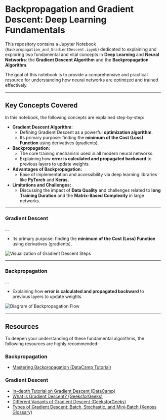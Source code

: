 # Backpropagation and Gradient Descent: Deep Learning Fundamentals

This repository contains a Jupyter Notebook (`Backpropagation_and_GradientDescent.ipynb`) dedicated to explaining and exploring two fundamental and vital concepts in **Deep Learning** and **Neural Networks**: the **Gradient Descent Algorithm** and the **Backpropagation Algorithm**.

The goal of this notebook is to provide a comprehensive and practical resource for understanding how neural networks are optimized and trained effectively.

---

## Key Concepts Covered

In this notebook, the following concepts are explained step-by-step:

* **Gradient Descent Algorithm:**
    * Defining Gradient Descent as a powerful **optimization algorithm**.
    * Its primary purpose: finding the **minimum of the Cost (Loss) Function** using derivatives (gradients).
* **Backpropagation:**
    * The core training mechanism used in all modern neural networks.
    * Explaining how **error is calculated and propagated backward** to previous layers to update weights.
* **Advantages of Backpropagation:**
    * Ease of implementation and accessibility via deep learning libraries like **PyTorch** and **Keras**.
* **Limitations and Challenges:**
    * Discussing the impact of **Data Quality** and challenges related to **long Training Duration** and the **Matrix-Based Complexity** in large networks.
---
### Gradient Descent
...
* Its primary purpose: finding the **minimum of the Cost (Loss) Function** using derivatives (gradients).

![Visualization of Gradient Descent Steps](images/image1_xiivzu.gif)

---
### Backpropagation
...
* Explaining how **error is calculated and propagated backward** to previous layers to update weights.

![Diagram of Backpropagation Flow](images/image_8ee636b259.gif)

---
##  Resources

To deepen your understanding of these fundamental algorithms, the following resources are highly recommended:

### Backpropagation
* [Mastering Backpropagation (DataCamp Tutorial)](https://www.datacamp.com/tutorial/mastering-backpropagation)

### Gradient Descent
* [In-depth Tutorial on Gradient Descent (DataCamp)](https://www.datacamp.com/tutorial/tutorial-gradient-descent)
* [What is Gradient Descent? (GeeksforGeeks)](https://www.geeksforgeeks.org/data-science/what-is-gradient-descent/)
* [Different Variants of Gradient Descent (GeeksforGeeks)](https://www.geeksforgeeks.org/machine-learning/different-variants-of-gradient-descent/)
* [Types of Gradient Descent: Batch, Stochastic, and Mini-Batch (Xenoss Glossary)](https://xenoss.io/ai-and-data-glossary/gradient-descent#:~:text=The%20three%20types%20are%20batch,of%20data%20for%20each%20update.)
